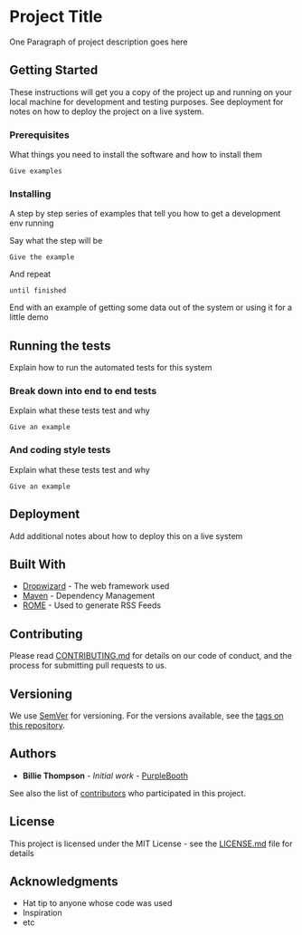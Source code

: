 # Project Title

One Paragraph of project description goes here

## Getting Started

These instructions will get you a copy of the project up and running on 
your local machine for development and testing purposes. See deployment 
for notes on how to deploy the project on a live system.

### Prerequisites

What things you need to install the software and how to install them

```
Give examples
```

### Installing

A step by step series of examples that tell you how to get a development 
env running

Say what the step will be

```
Give the example
```

And repeat

```
until finished
```

End with an example of getting some data out of the system or using it 
for a little demo

## Running the tests

Explain how to run the automated tests for this system

### Break down into end to end tests

Explain what these tests test and why

```
Give an example
```

### And coding style tests

Explain what these tests test and why

```
Give an example
```

## Deployment

Add additional notes about how to deploy this on a live system

## Built With

* [Dropwizard](http://www.dropwizard.io/1.0.2/docs/) - The web framework 
used
* [Maven](https://maven.apache.org/) - Dependency Management
* [ROME](https://rometools.github.io/rome/) - Used to generate RSS Feeds

## Contributing

Please read 
[CONTRIBUTING.md](https://gist.github.com/PurpleBooth/b24679402957c63ec426) 
for details on our code of conduct, and the process for submitting pull 
requests to us.

## Versioning

We use [SemVer](http://semver.org/) for versioning. For the versions 
available, see the [tags on this 
repository](https://github.com/your/project/tags). 

## Authors

* **Billie Thompson** - *Initial work* - 
[PurpleBooth](https://github.com/PurpleBooth)

See also the list of 
[contributors](https://github.com/your/project/contributors) who 
participated in this project.

## License

This project is licensed under the MIT License - see the 
[LICENSE.md](LICENSE.md) file for details

## Acknowledgments

* Hat tip to anyone whose code was used
* Inspiration
* etc

